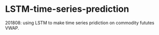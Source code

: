 # LSTM-time-series-prediction
201808: using LSTM to make time series pridiction on commodity fututes VWAP.
